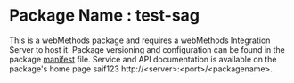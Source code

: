 # Package Name : test-sag
This is a webMethods package and requires a webMethods Integration Server to host it. Package versioning and configuration can be found in the package [manifest](./test-sag/manifest.v3) file. Service and API documentation is available on the package's home page saif123 http://&lt;server&gt;:&lt;port&gt;/&lt;packagename>.
